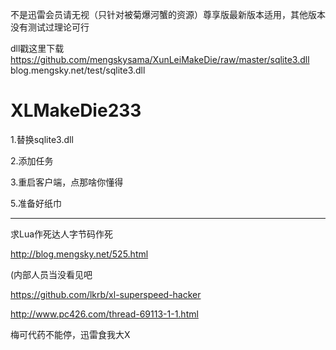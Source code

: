 不是迅雷会员请无视（只针对被菊爆河蟹的资源）尊享版最新版本适用，其他版本没有测试过理论可行

dll戳这里下载
https://github.com/mengskysama/XunLeiMakeDie/raw/master/sqlite3.dll
blog.mengsky.net/test/sqlite3.dll

XLMakeDie233
===========

1.替换sqlite3.dll

2.添加任务

3.重启客户端，点那啥你懂得

5.准备好纸巾




------

求Lua作死达人字节码作死

http://blog.mengsky.net/525.html

(内部人员当没看见吧

https://github.com/lkrb/xl-superspeed-hacker

http://www.pc426.com/thread-69113-1-1.html




梅可代药不能停，迅雷食我大X
